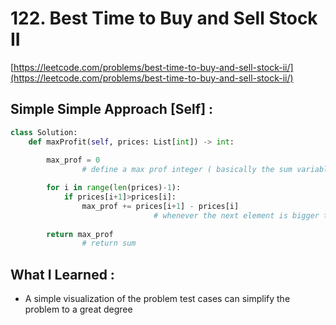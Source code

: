 # 122. Best Time to Buy and Sell Stock II

[https://leetcode.com/problems/best-time-to-buy-and-sell-stock-ii/](https://leetcode.com/problems/best-time-to-buy-and-sell-stock-ii/)

## Simple Simple Approach [Self] :

```python
class Solution:
    def maxProfit(self, prices: List[int]) -> int:
        
        max_prof = 0
				# define a max prof integer ( basically the sum variable )

        for i in range(len(prices)-1):
            if prices[i+1]>prices[i]:
                max_prof += prices[i+1] - prices[i]
								# whenever the next element is bigger than last, add that value into the sum
        
        return max_prof
				# return sum
```

## What I Learned :

- A simple visualization of the problem test cases can simplify the problem to a great degree